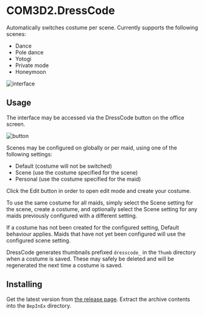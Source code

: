 # COM3D2.DressCode

Automatically switches costume per scene. Currently supports the following scenes:

- Dance
- Pole dance
- Yotogi
- Private mode
- Honeymoon

![interface](https://user-images.githubusercontent.com/87424475/170797407-5be8ebc9-f898-4672-a04a-0507af3fbe50.png)

## Usage

The interface may be accessed via the DressCode button on the office screen.

![button](https://user-images.githubusercontent.com/87424475/170781015-1125e75c-cb4f-4c8d-9371-1641b54bdd2c.png)

Scenes may be configured on globally or per maid, using one of the following settings:

- Default (costume will not be switched)
- Scene (use the costume specified for the scene)
- Personal (use the costume specified for the maid)

Click the Edit button in order to open edit mode and create your costume.

To use the same costume for all maids, simply select the Scene setting for the scene, create a costume, and optionally select the Scene setting for any maids previously configured with a different setting.

If a costume has not been created for the configured setting, Default behaviour applies. Maids that have not yet been configured will use the configured scene setting.

DressCode generates thumbnails prefixed `dresscode_` in the `Thumb` directory when a costume is saved. These may safely be deleted and will be regenerated the next time a costume is saved.

## Installing

Get the latest version from [the release page](../../releases/latest). Extract the archive contents into the `BepInEx` directory.
